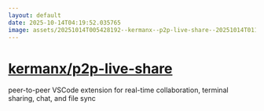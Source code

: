 ```yaml
---
layout: default
date: 2025-10-14T04:19:52.035765
image: assets/20251014T005428192--kermanx--p2p-live-share--20251014T011248104--cropped.png
---
```


# [kermanx/p2p-live-share](https://github.com/kermanx/p2p-live-share)

peer-to-peer VSCode extension for real-time collaboration, terminal sharing, chat, and file sync
